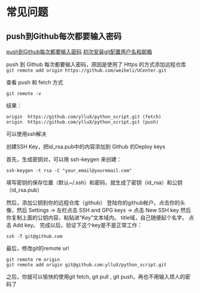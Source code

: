 # 常见问题

## push到Github每次都要输入密码
[push到Github每次都要输入密码](https://blog.csdn.net/wozaixiaoximen/article/details/49487285)
[初次安装git配置用户名和邮箱](https://www.cnblogs.com/superGG1990/p/6844952.html)

push 到 Github 每次都要输入密码，原因是使用了 Https 的方式添加远程仓库
`git remote add origin https://github.com/weiheli/UCenter.git`

查看 push 和 fetch 方式
```
git remote -v 
```
结果：
```
origin	https://github.com/ylluX/python_script.git (fetch)
origin	https://github.com/ylluX/python_script.git (push)
```

可以使用ssh解决

创建SSH Key，把id_rsa.pub中的内容添加到 Github 的Deploy keys

首先，生成密钥对，可以用 ssh-keygen 来创建：
```
ssh-keygen -t rsa -C "your_email@youremail.com"
```
填写密钥的保存位置（默认~/.ssh）和密码，就生成了密钥（id_rsa）和公钥（id_rsa.pub）

然后，添加公钥到你的远程仓库（github）
登陆你的github帐户。点击你的头像，然后 Settings -> 左栏点击 SSH and GPG keys -> 点击 New SSH key
然后你复制上面的公钥内容，粘贴进“Key”文本域内。 title域，自己随便起个名字。
点击 Add key。
完成以后，验证下这个key是不是正常工作：
```
ssh -T git@github.com
```

最后，修改git的remote url
```
git remote rm origin
git remote add origin git@github.com:ylluX/python_script.git
```

之后，你就可以愉快的使用git fetch, git pull , git push，再也不用输入烦人的密码了
